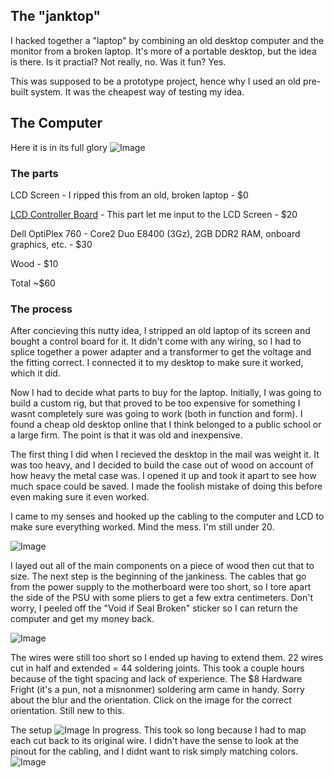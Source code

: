 ## The "janktop"

I hacked together a "laptop" by combining an old desktop computer and the monitor from a broken laptop. It's more of a portable desktop, but the idea is there. Is it practial? Not really, no. Was it fun? Yes. 

This was supposed to be a prototype project, hence why I used an old pre-built system. It was the cheapest way of testing my idea.


## The Computer

Here it is in its full glory
![Image](https://user-images.githubusercontent.com/9144361/32306205-3c900d82-bf37-11e7-9dd4-72bbca573ac3.jpg)


### The parts
LCD Screen - I ripped this from an old, broken laptop - $0

[LCD Controller Board](https://www.ebay.com/itm/Kit-for-LP156WH2-TLQB-LCD-LED-Lvds-Controller-Board-HDMI-DVI-VGA/112415296844?ssPageName=STRK%3AMEBIDX%3AIT&_trksid=p2060353.m2749.l2649)  - This part let me input to the LCD Screen - $20

Dell OptiPlex 760 - Core2 Duo E8400 (3Gz), 2GB DDR2 RAM, onboard graphics, etc. - $30

Wood - $10

Total ~$60


### The process
After concieving this nutty idea, I stripped an old laptop of its screen and bought a control board for it. It didn't come with any wiring, so I had to splice together a power adapter and a transformer to get the voltage and the fitting correct. I connected it to my desktop to make sure it worked, which it did. 

Now I had to decide what parts to buy for the laptop. Initially, I was going to build a custom rig, but that proved to be too expensive for something I wasnt completely sure was going to work (both in function and form). I found a cheap old desktop online that I think belonged to a public school or a large firm. The point is that it was old and inexpensive.

The first thing I did when I recieved the desktop in the mail was weight it. It was too heavy, and I decided to build the case out of wood on account of how heavy the metal case was. I opened it up and took it apart to see how much space could be saved. I made the foolish mistake of doing this before even making sure it even worked.

I came to my senses and hooked up the cabling to the computer and LCD to make sure everything worked. Mind the mess. I'm still under 20.

![Image](https://user-images.githubusercontent.com/9144361/32307217-97cb004e-bf3c-11e7-9139-d9c99315a78e.jpg)


I layed out all of the main components on a piece of wood then cut that to size. The next step is the beginning of the jankiness. The cables that go from the power supply to the motherboard were too short, so I tore apart the side of the PSU with some pliers to get a few extra centimeters. Don't worry, I peeled off the "Void if Seal Broken" sticker so I can return the computer and get my money back.

![Image](https://user-images.githubusercontent.com/9144361/32307098-088a21c6-bf3c-11e7-911e-481c778be29b.jpg)

The wires were still too short so I ended up having to extend them. 22 wires cut in half and extended = 44 soldering joints. This took a couple hours because of the tight spacing and lack of experience. The $8 Hardware Fright (it's a pun, not a misnonmer) soldering arm came in handy. Sorry about the blur and the orientation. Click on the image for the correct orientation. Still new to this. 

The setup
![Image](https://user-images.githubusercontent.com/9144361/32307347-500d56f2-bf3d-11e7-8851-a53f784cca1c.jpg)
In progress. This took so long because I had to map each cut back to its original wire. I didn't have the sense to look at the pinout for the cabling, and I didnt want to risk simply matching colors. 
![Image](https://user-images.githubusercontent.com/9144361/32307344-4db6f57a-bf3d-11e7-9735-5ab9401a09e2.jpg)










